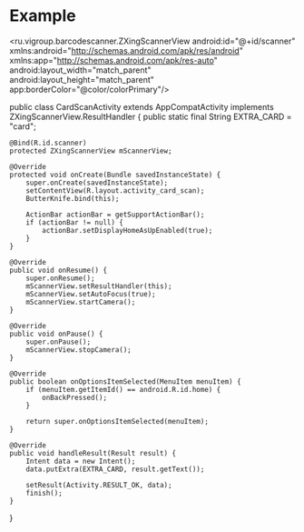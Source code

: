 # Example

<?xml version="1.0" encoding="utf-8"?>
<ru.vigroup.barcodescanner.ZXingScannerView
    android:id="@+id/scanner"
    xmlns:android="http://schemas.android.com/apk/res/android"
    xmlns:app="http://schemas.android.com/apk/res-auto"
    android:layout_width="match_parent"
    android:layout_height="match_parent"
    app:borderColor="@color/colorPrimary"/>

<attr name="maskColor" format="color|reference"/>
<attr name="borderLength" format="dimension|reference"/>
<attr name="borderStrokeWidth" format="dimension|reference"/>
<attr name="borderPadding" format="dimension|reference"/>
<attr name="borderColor" format="color|reference"/>

public class CardScanActivity extends AppCompatActivity implements ZXingScannerView.ResultHandler {
    public static final String EXTRA_CARD = "card";

    @Bind(R.id.scanner)
    protected ZXingScannerView mScannerView;

    @Override
    protected void onCreate(Bundle savedInstanceState) {
        super.onCreate(savedInstanceState);
        setContentView(R.layout.activity_card_scan);
        ButterKnife.bind(this);

        ActionBar actionBar = getSupportActionBar();
        if (actionBar != null) {
            actionBar.setDisplayHomeAsUpEnabled(true);
        }
    }

    @Override
    public void onResume() {
        super.onResume();
        mScannerView.setResultHandler(this);
        mScannerView.setAutoFocus(true);
        mScannerView.startCamera();
    }

    @Override
    public void onPause() {
        super.onPause();
        mScannerView.stopCamera();
    }

    @Override
    public boolean onOptionsItemSelected(MenuItem menuItem) {
        if (menuItem.getItemId() == android.R.id.home) {
            onBackPressed();
        }

        return super.onOptionsItemSelected(menuItem);
    }

    @Override
    public void handleResult(Result result) {
        Intent data = new Intent();
        data.putExtra(EXTRA_CARD, result.getText());

        setResult(Activity.RESULT_OK, data);
        finish();
    }
}

